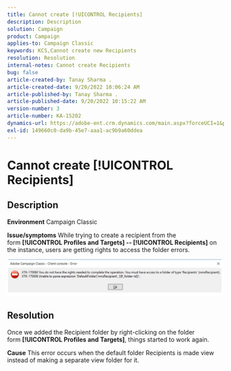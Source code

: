 ```yaml
---
title: Cannot create [!UICONTROL Recipients]
description: Description
solution: Campaign
product: Campaign
applies-to: Campaign Classic
keywords: KCS,Cannot create new Recipients
resolution: Resolution
internal-notes: Cannot create Recipients
bug: false
article-created-by: Tanay Sharma .
article-created-date: 9/20/2022 10:06:24 AM
article-published-by: Tanay Sharma .
article-published-date: 9/20/2022 10:15:22 AM
version-number: 3
article-number: KA-15202
dynamics-url: https://adobe-ent.crm.dynamics.com/main.aspx?forceUCI=1&pagetype=entityrecord&etn=knowledgearticle&id=687448df-cb38-ed11-9db1-002248086735
exl-id: 149660c0-da9b-45e7-aaa1-ac9b9a60ddea
---
```

# Cannot create [!UICONTROL Recipients]

## Description

<b>Environment</b>
Campaign Classic


<b>Issue/symptoms</b>
While trying to create a recipient from the form <b>[!UICONTROL Profiles and Targets] -- [!UICONTROL Recipients]</b> on the instance, users are getting rights to access the folder errors.



![](assets/___f4809700-cd38-ed11-9db1-002248086735___.png)


## Resolution




Once we added the Recipient folder by right-clicking on the folder form <b>[!UICONTROL Profiles and Targets]</b>, things started to work again.


<b>Cause</b>
This error occurs when the default folder Recipients is made view instead of making a separate view folder for it.
